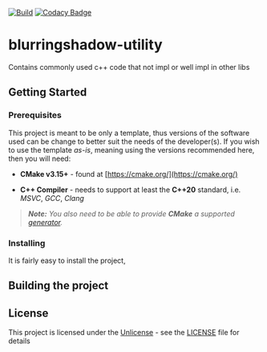 [![Build](https://github.com/BlurringShadow/blurringshadow-utility/actions/workflows/build.yml/badge.svg?branch=master)](https://github.com/BlurringShadow/blurringshadow-utility/actions/workflows/build.yml)
[![Codacy Badge](https://app.codacy.com/project/badge/Grade/f08b08ddd5e146c69b39ac5001f06c6a)](https://www.codacy.com/gh/BlurringShadow/blurringshadow-utility/dashboard?utm_source=github.com&amp;utm_medium=referral&amp;utm_content=BlurringShadow/blurringshadow-utility&amp;utm_campaign=Badge_Grade)


# blurringshadow-utility

Contains commonly used c++ code that not impl or well impl in other libs

## Getting Started

### Prerequisites

This project is meant to be only a template, thus versions of the software used
can be change to better suit the needs of the developer(s). If you wish to use the
template *as-is*, meaning using the versions recommended here, then you will need:

* **CMake v3.15+** - found at [https://cmake.org/](https://cmake.org/)

* **C++ Compiler** - needs to support at least the **C++20** standard, i.e. *MSVC*,
*GCC*, *Clang*

> ***Note:*** *You also need to be able to provide ***CMake*** a supported
[generator](https://cmake.org/cmake/help/latest/manual/cmake-generators.7.html).*

### Installing

It is fairly easy to install the project, 

## Building the project


## License

This project is licensed under the [Unlicense](https://unlicense.org/) - see the
[LICENSE](LICENSE) file for details
